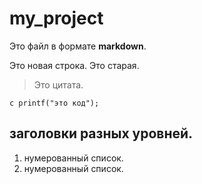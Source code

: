 # my_project

Это файл в формате **markdown**. 

Это новая строка. 
Это старая. 

> Это цитата.

`c
printf("это код");
`

## заголовки разных уровней.

1. нумерованный список.
1. нумерованный список.
